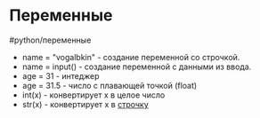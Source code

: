 # Переменные
#python/переменные
- name = "vogalbkin" - создание переменной со строчкой.
- name = input() - создание переменной с данными из ввода.
- age = 31 - интеджер
- age = 31.5 - число с плавающей точкой (float)
- int(x) - конвертирует x в целое число
- str(x) - конвертирует x в [строчку](python-Строки.md)